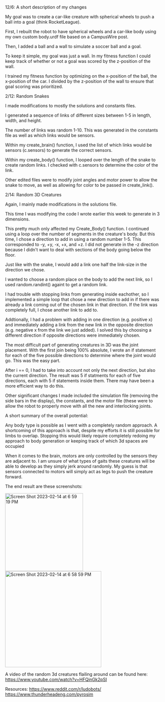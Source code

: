 
12/6: A short description of my changes

My goal was to create a car-like creature with spherical wheels to push a ball into a goal (think RocketLeague).

First, I rebuilt the robot to have spherical wheels and a car-like body using my own custom body.urdf file based on a CampusWire post.

Then, I added a ball and a wall to simulate a soccer ball and a goal.

To keep it simple, my goal was just a wall. In my fitness function I could keep track of whether or not a goal was scored by the z-position of the wall.

I trained my fitness function by optimizing on the x-position of the ball, the x-position of the car. I divided by the z-position of the wall to ensure that goal scoring was prioritized.




2/12: Random Snakes

I made modifications to mostly the solutions and constants files.

I generated a sequence of links of different sizes between 1-5 in length, width, and height.

The number of links was random 1-10. This was generated in the constants file as well as which links would be sensors.

Within my create_brain() function, I used the list of which links would be sensors (c.sensors) to generate the correct sensors.

Within my create_body() function, I looped over the length of the snake to create random links. I checked with c.sensors to determine the color of the link.

Other edited files were to modify joint angles and motor power to allow the snake to move, as well as allowing for color to be passed in create_link().




2/14: Random 3D Creatures

Again, I mainly made modifications in the solutions file.

This time I was modifying the code I wrote earlier this week to generate in 3 dimensions.

This pretty much only affected my Create_Body() function. I continued using a loop over the number of segments in the creature's body. But this time, I chose a direction to add in using a random number 1-5. This corresponded to -y, +y, -x, +x, and +z. I did not generate in the -z direction because I didn't want to deal with sections of the body going below the floor.

Just like with the snake, I would add a link one half the link-size in the direction we chose.

I wanted to choose a random place on the body to add the next link, so I used random.randint() againt to get a random link.

I had trouble with stopping links from generating inside eachother, so I implemented a simple loop that chose a new direction to add in if there was already a link coming out of the chosen link in that direction. If the link was completely full, I chose another link to add to.

Addtionally, I had a problem with adding in one direction (e.g. positive x) and immediately adding a link from the new link in the opposite direction (e.g. negative x from the link we just added). I solved this by choosing a different direction if opposite directions were immediately chosen.

The most difficult part of generating creatures in 3D was the joint placement. With the first join being 100% absolute, I wrote an if statement for each of the five possible directions to determine where the joint would go. This was the easy part. 

After i == 0, I had to take into account not only the next direction, but also the current direction. The result was 5 if statments for each of five directions, each with 5 if statements inside them. There may have been a more efficient way to do this. 

Other significant changes I made included the simulation file (removing the side bars in the display), the constants, and the motor file (these were to allow the robot to properly move with all the new and interlocking joints.

A short summary of the overall potential:

Any body type is possible as I went with a completely random approach. A shortcoming of this approach is that, despite my efforts it is still possible for limbs to overlap. Stopping this would likely require completely redoing my approach to body generation or keeping track of which 3d spaces are occupied

When it comes to the brain, motors are only controlled by the sensors they are adjacent to. I am unsure of what types of gaits these creatures will be able to develop as they simply jerk around randomly. My guess is that sensors connected to motors will simply act as legs to push the creature forward.

The end result are these screenshots:

<img width="252" alt="Screen Shot 2023-02-14 at 6 59 19 PM" src="https://user-images.githubusercontent.com/93502887/218897857-b8ccb09a-6b05-4c50-90ea-5b21e6462cbd.png">

<img width="311" alt="Screen Shot 2023-02-14 at 6 58 59 PM" src="https://user-images.githubusercontent.com/93502887/218898025-4b8f2ae6-3657-4118-99f3-014f820ad1d6.png">

A video of the random 3d creatures flailing around can be found here: https://www.youtube.com/watch?v=HFQinGk2pSI

Resources:
https://www.reddit.com/r/ludobots/
https://www.thunderheadeng.com/pyrosim
